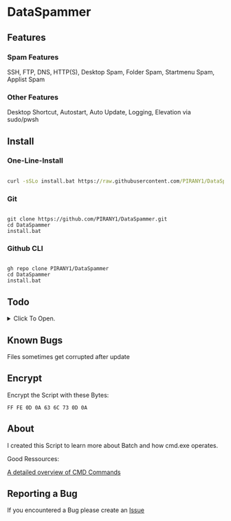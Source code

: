 # DataSpammer

## Features

### Spam Features

SSH, FTP, DNS, HTTP(S), Desktop Spam, Folder Spam, Startmenu Spam, Applist Spam

### Other Features

Desktop Shortcut, Autostart, Auto Update, Logging, Elevation via sudo/pwsh

## Install

### One-Line-Install

``` cmd

curl -sSLo install.bat https://raw.githubusercontent.com/PIRANY1/DataSpammer/main/install.bat && install.bat

```

### Git

``` batch

git clone https://github.com/PIRANY1/DataSpammer.git
cd DataSpammer
install.bat

```

### Github CLI

``` batch

gh repo clone PIRANY1/DataSpammer
cd DataSpammer
install.bat

```

## Todo

<details>
    <summary>Click To Open.</summary>

    Add a Call-Spam Engine

    Fully Implement Sudo (Beta is at :sudo.implementation)

</details>

## Known Bugs

Files sometimes get corrupted after update

## Encrypt

Encrypt the Script with these Bytes: 

``` Hex
FF FE 0D 0A 63 6C 73 0D 0A
```

## About

I created this Script to learn more about Batch and how cmd.exe operates.

Good Ressources:

[A detailed overview of CMD Commands](https://ss64.com/nt/)

## Reporting a Bug

If you encountered a Bug please create an [Issue](https://github.com/PIRANY1/DataSpammer/issues)
